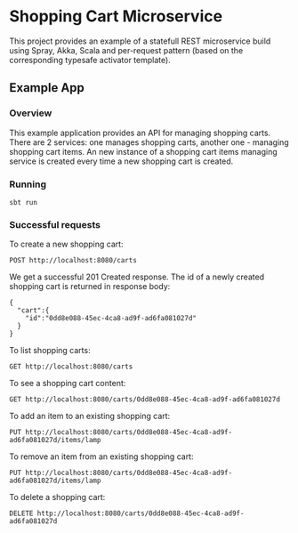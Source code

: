 # Shopping Cart Microservice

This project provides an example of a statefull REST microservice build using Spray, Akka, Scala and per-request pattern 
(based on the corresponding typesafe activator template).  

## Example App

### Overview

This example application provides an API for managing shopping carts. There are 2 services: one manages shopping carts, 
another one - managing shopping cart items. An new instance of a shopping cart items managing service is created every time
a new shopping cart is created. 

### Running

    sbt run

### Successful requests

To create a new shopping cart:

	POST http://localhost:8080/carts

We get a successful 201 Created response. The id of a newly created shopping cart is returned in response body:
	
	{
	  "cart":{
	    "id":"0dd8e088-45ec-4ca8-ad9f-ad6fa081027d"
	  }
	}

To list shopping carts:

	GET http://localhost:8080/carts

To see a shopping cart content:
	
	GET http://localhost:8080/carts/0dd8e088-45ec-4ca8-ad9f-ad6fa081027d

To add an item to an existing shopping cart:	
	
	PUT http://localhost:8080/carts/0dd8e088-45ec-4ca8-ad9f-ad6fa081027d/items/lamp
	
To remove an item from an existing shopping cart:

	PUT http://localhost:8080/carts/0dd8e088-45ec-4ca8-ad9f-ad6fa081027d/items/lamp

To delete a shopping cart:
	
	DELETE http://localhost:8080/carts/0dd8e088-45ec-4ca8-ad9f-ad6fa081027d